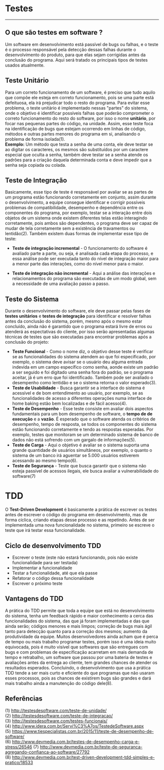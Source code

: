 # Testes
----
## O que são testes em software ?
Um software em desenvolvimento está passível de bugs ou falhas, e o teste é o processo responsável pela detecção dessas falhas durante o desenvolvimento do produto, para que elas sejam corrigidas antes da conclusão do programa. Aqui será tratado os principais tipos de testes usados atualmente.
## Teste Unitário
Para um correto funcionamento de um software, é preciso que tudo aquilo que compõe ele esteja em correto funcionamento, pois se uma parte está defeituosa, ela irá prejudicar todo o resto do programa. Para evitar esse problema, o teste unitário é implementado nessas "partes" do sistema, onde o objetivo é identificar possíveis falhas que poderão comprometer o correto funcionamento do resto do software, por isso o nome **unitário**, por focar nas pequenas partes do código, na unidade. Assim, esse teste foca na identificação de bugs que estejam ocorrendo em linhas de código, métodos e outras partes menores do programa em si, analisando o problema de forma isolada(1). <br />
**Exemplo:** Um método que testa a senha de uma conta, ele deve testar se ao digitar os caracteres, os mesmos são substituídos por um caractere especial que oculta a senha, também deve testar se a senha atende os padrões para a criação daquela determinada conta e deve impedir que a senha seja copiada ou colada.

## Teste de Integração
Basicamente, esse tipo de teste é responsável por avaliar se as partes de um programa estão funcionando corretamente em conjunto, assim durante o desenvolvimento, a equipe consegue identificar e corrigir possíveis problemas de compatibilidade, desempenho e dependência entre os componentes do programa, por exemplo, testar se a interação entre dois objetos de um sistema onde existem diferentes telas estão interagindo corretamente, pois ambos são dependentes, o programa deve ser capaz de mudar de tela corretamente sem a existência de travamentos ou lentidão(2). Também existem duas formas de implementar esse tipo de teste:

* **Teste de integração incremental** - O funcionamento do software é avaliado parte a parte, ou seja, é analisada cada etapa do processo, e essa análise pode ser executada tanto do nível de integração maior para a menor parte das interações, como do nível menor para o maior.

* **Teste de integração não incremental** - Aqui a análise das interações e relacionamentos do programa são executadas de um modo global, sem a necessidade de uma avaliação passo a passo.
## Teste do Sistema
Durante o desenvolvimento do software, ele deve passar pelas fases de **testes unitários** e **testes de integração** para identificar e resolver falhas antes da conclusão do sistema, porém, mesmo após o mesmo estar concluído, ainda não é garantido que o programa estará livre de erros ou atenderá as espectativas do cliente, por isso serão apresentadas algumas técnicas de testes que são executadas para encontrar problemas após a conclusão do projeto:
* **Teste Funcional** - Como o nome diz, o objetivo desse teste é verificar se as funcionalidades do sistema atendem ao que foi especificado, por exemplo, o sistema deve avisar se o usuário deu alguma entrada indevida em um campo específico como senha, aonde existe um padrão a ser seguido e foi digitado uma senha fora do padrão, se o programa aceitar, já é um erro que foi identificado. Também pode ser avaliado o desempenho como lentidão e se o sistema retorna o valor esperado(3).
* **Teste de Usabilidade** - Busca garantir se a interface do sistema é acessível e de bom entendimento ao usuário, por exemplo, se as funcionalidades de acesso a diferentes operações numa interface de home baking estão bem localizadas e de fácil acesso(4).
* **Teste de Desempenho** - Esse teste consiste em avaliar dois aspectos fundamentais para um bom desempenho de software, o **tempo de de execução** e a **vazão**. É esperado que o software atenda os critérios de desempenho, tempo de resposta, se todos os componentes do sistema estão funcionando corretamente e tendo as respostas esperadas. Por exemplo, testes que monitoram se um determinado sistema de banco de dados não está sofrendo com um gargalo de informações(5).
* **Teste de Carga** - Aqui o objetivo é avaliar se o sistema suporta uma grande quantidade de usuários simultâneos, por exemplo, o quanto o sistema de um banco irá aguentar se 5.000 usuários estiverem acessando ao mesmo tempo(6).
* **Teste de Segurança** - Teste que busca garantir que o sistema não esteja passível de acessos ilegais, ele busca avaliar a vulnerabilidade do software(7)
# TDD
O **Test-Driven Development** é basicamente a prática de escrever os testes antes de escrever o código do programa em desenvolvimento, mas de forma cíclica, criando etapas desse processo e as repetindo. Antes de ser implementada uma nova funcionalidade no sistema, primeiro se escreve o teste que irá testar essa funcionalidade.
## Ciclo de desenvolvimento TDD
* Escrever o teste (este não estará funcionando, pois não existe funcionalidade para ser testada)
* Implementar a funcionalidade
* Testar a funcionalidade, até que ela passe
* Refatorar o código dessa funcionalidade
* Escrever o próximo teste <br />
## Vantagens do TDD
A prática do TDD permite que toda a equipe que está no desenvolvimento do sistema, tenha um feedback rápido e maior conhecimento a cerca das funcionalidades do sistema, das que já foram implementadas e das que ainda serão; códigos menores e mais limpos; correção de bugs mais ágil tanto para detecção quanto para a correção dos mesmos; aumento da produtividade da equipe.
Muitos desenvolvedores ainda acham que é perca de tempo ou mais trabalho programar testes, porém isso é uma ideia muito equivocada, pois é muito visível que softwares que são entregues com bugs e com problemas de especificação acarretam em mais demanda de tempo e retrabalho, um software que passou por uma bateria de testes e avaliações antes da entrega ao cliente, tem grandes chances de atender os resultados esperados. Concluindo, o desenvolvimento que usa a prática TDD tende a ser mais curto e eficiente do que programas que não usaram esses processos, pois as chances de existirem bugs são grandes e dará mais trabalho ainda a manutenção do código dele(8).




## Referências
(1) http://testesdesoftware.com/teste-de-unidade/ <br />
(2) http://testesdesoftware.com/teste-de-integracao/ <br />
(3) http://testesdesoftware.com/testes-funcionais/ <br />
(4) http://www.idera.com.br/Servi%C3%A7os/TestedeSoftware.aspx <br />
(5) https://www.tiespecialistas.com.br/2015/11/teste-de-desempenho-de-software/ <br />
(6) http://www.devmedia.com.br/testes-de-desempenho-carga-e-stress/26546
(7) http://www.devmedia.com.br/teste-de-seguranca-agregando-confianca-ao-software/27792 <br />
(8) http://www.devmedia.com.br/test-driven-development-tdd-simples-e-pratico/18533
